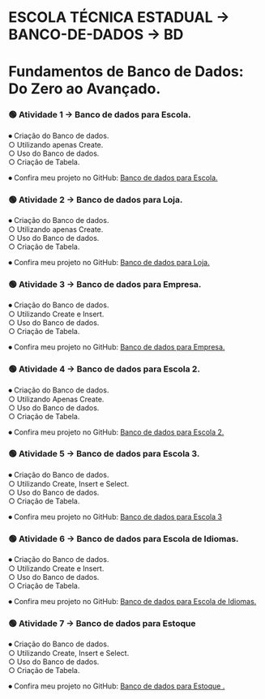 # ESCOLA TÉCNICA ESTADUAL → BANCO-DE-DADOS → BD

# Fundamentos de Banco de Dados: Do Zero ao Avançado.

### 🟢 Atividade 1 → Banco de dados para Escola.

⏺︎ Criação do Banco de dados.<br>
  ○ Utilizando apenas Create.<br>
  ○ Uso do Banco de dados.<br>
  ○ Criação de Tabela.<br>

⏺︎ Confira meu projeto no GitHub: [Banco de dados para Escola.](https://github.com/VictorVolpi/BANCO-DE-DADOS/tree/main/bdEscola1)<br>

### 🟢 Atividade 2 → Banco de dados para Loja.

⏺︎ Criação do Banco de dados.<br>
  ○ Utilizando apenas Create.<br>
  ○ Uso do Banco de dados.<br>
  ○ Criação de Tabela.<br>

⏺︎ Confira meu projeto no GitHub: [Banco de dados para Loja.](https://github.com/VictorVolpi/BANCO-DE-DADOS/tree/main/bdLoja)<br>

### 🟢 Atividade 3 → Banco de dados para Empresa.

⏺︎ Criação do Banco de dados.<br>
  ○ Utilizando Create e Insert.<br>
  ○ Uso do Banco de dados.<br>
  ○ Criação de Tabela.<br>

⏺︎ Confira meu projeto no GitHub: [Banco de dados para Empresa.](https://github.com/VictorVolpi/BANCO-DE-DADOS/tree/main/bdEmpresa)<br>

### 🟢 Atividade 4 → Banco de dados para Escola 2.

⏺︎ Criação do Banco de dados.<br>
  ○ Utilizando Apenas Create.<br>
  ○ Uso do Banco de dados.<br>
  ○ Criação de Tabela.<br>

⏺︎ Confira meu projeto no GitHub: [Banco de dados para Escola 2.](https://github.com/VictorVolpi/BANCO-DE-DADOS/tree/main/bdEscola)<br>

### 🟢 Atividade 5 → Banco de dados para Escola 3.

⏺︎ Criação do Banco de dados.<br>
  ○ Utilizando Create, Insert e Select.<br>
  ○ Uso do Banco de dados.<br>
  ○ Criação de Tabela.<br>

⏺︎ Confira meu projeto no GitHub: [Banco de dados para Escola 3](https://github.com/VictorVolpi/BANCO-DE-DADOS/tree/main/bdEscola2)<br>

### 🟢 Atividade 6 → Banco de dados para Escola de Idiomas.

⏺︎ Criação do Banco de dados.<br>
   ○ Utilizando Create e Insert.<br>
  ○ Uso do Banco de dados.<br>
  ○ Criação de Tabela.<br>

⏺︎ Confira meu projeto no GitHub: [Banco de dados para Escola de Idiomas.](https://github.com/VictorVolpi/BANCO-DE-DADOS/tree/main/bdEscolaIdiomas)<br>

### 🟢 Atividade 7 → Banco de dados para Estoque 

⏺︎ Criação do Banco de dados.<br>
  ○ Utilizando Create, Insert e Select.<br>
  ○ Uso do Banco de dados.<br>
  ○ Criação de Tabela.<br>

⏺︎ Confira meu projeto no GitHub: [Banco de dados para Estoque .](https://github.com/VictorVolpi/BANCO-DE-DADOS/tree/main/bdEstoque)<br>
